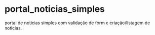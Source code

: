 # portal_noticias_simples
portal de noticias simples com validação de form e criação/listagem de noticias.
